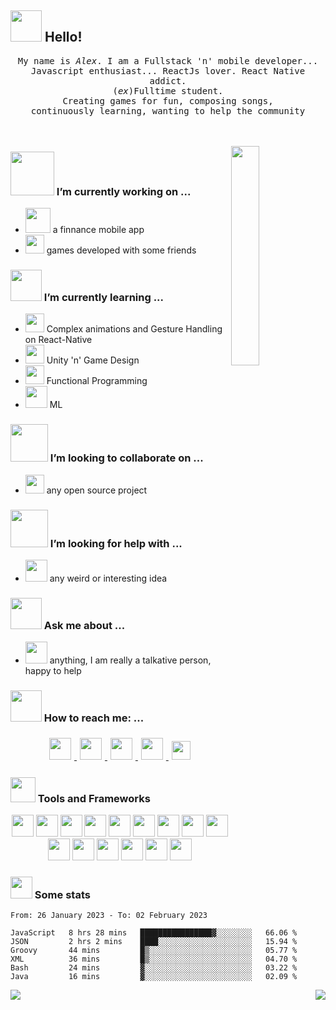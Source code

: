 ## <img src="https://raw.githubusercontent.com/alexnaiman/alexnaiman/master/resources/welcomeglitch.gif" width="50px" /> Hello!

<p align="center" >
  <samp>
    My name is <em>Alex</em>. I am a Fullstack 'n' mobile developer... 
  <br/> Javascript enthusiast... ReactJs lover. React Native addict. 
    <br/> (<em>ex</em>)Fulltime student.
      <br/>
Creating games for fun, composing songs,
          <br/>
continuously learning, wanting to help the community
  </samp>
  <br/>
  <br/>
  <br/>
</p>

<img src="https://media.tenor.com/images/df8c44a1d20ab367fdcb21880985fd33/tenor.gif" align="right"  width="30%"/>

### <img src="https://raw.githubusercontent.com/alexnaiman/alexnaiman/master/resources/PusheenCompute.gif" width="70px" /> I’m currently working on ...
- <img src="https://raw.githubusercontent.com/alexnaiman/alexnaiman/master/resources/3243_take_my_money.png" height="40px" />  a finnance mobile app
- <img src="https://raw.githubusercontent.com/alexnaiman/alexnaiman/master/resources/controller.png" width="30px" />  games developed with some friends
### <img src="https://raw.githubusercontent.com/alexnaiman/alexnaiman/master/resources/Confused_Dog.gif" height="50px" /> I’m currently learning ...
- <img src="https://raw.githubusercontent.com/alexnaiman/alexnaiman/master/resources/gesture.jpeg" width="30px" /> Complex animations and Gesture Handling on React-Native
- <img src="https://raw.githubusercontent.com/alexnaiman/alexnaiman/master/resources/unity.png" height="30px" /> Unity 'n' Game Design
- <img src="https://raw.githubusercontent.com/alexnaiman/alexnaiman/master/resources/functional.png" height="30px" /> Functional Programming
- <img src="https://raw.githubusercontent.com/alexnaiman/alexnaiman/master/resources/ml.png" height="35px" /> ML
### <img src="https://raw.githubusercontent.com/alexnaiman/alexnaiman/master/resources/pug_dance.gif" width="60px" /> I’m looking to collaborate on ...
- <img src="https://raw.githubusercontent.com/alexnaiman/alexnaiman/master/resources/open_source.png" height="30px" /> any open source project

### <img src="https://raw.githubusercontent.com/alexnaiman/alexnaiman/master/resources/cool_duck.gif" width="60px" /> I’m looking for help with ...
- <img src="https://raw.githubusercontent.com/alexnaiman/alexnaiman/master/resources/party_parrot.gif" height="35px" /> any weird or interesting idea

### <img src="https://raw.githubusercontent.com/alexnaiman/alexnaiman/master/resources/question.png" width="50px" />  Ask me about ...
- <img src="https://raw.githubusercontent.com/alexnaiman/alexnaiman/master/resources/chat.gif" height="35px" /> anything, I am really a talkative person, happy to help 
### <img src="https://raw.githubusercontent.com/alexnaiman/alexnaiman/master/resources/bongocat.gif" width="50px" /> How to reach me: ...
<p align="center">
  <a href="https://twitter.com/naiman_alex">
    <img src="https://raw.githubusercontent.com/alexnaiman/alexnaiman/master/resources/twitter.svg" height="35px" style="margin: 5px;" />
  </a>
  <a href="https://www.instagram.com/alex.naiman.4/">
    <img src="https://raw.githubusercontent.com/alexnaiman/alexnaiman/master/resources/instagram.webp" height="35px" style="margin: 5px;" />
  </a>
  <a href="https://www.linkedin.com/in/alexandru-nicolae-naiman-28b60a137/">
    <img src="https://raw.githubusercontent.com/alexnaiman/alexnaiman/master/resources/linkedin.webp" height="35px" style="margin: 5px;" />
  </a>
  <a href="https://discord.gg/KgF4WGf">
    <img src="https://raw.githubusercontent.com/alexnaiman/alexnaiman/master/resources/discord.png" height="35px" style="margin: 5px;" />
  </a>
  <a href="mailto:alex.naiman.4@gmail.com">
    <img src="https://raw.githubusercontent.com/alexnaiman/alexnaiman/master/resources/gmail.png" height="30px" style="margin: 5px;" />
  </a>
</p>

### <img src="https://raw.githubusercontent.com/alexnaiman/alexnaiman/master/resources/pickaxe.png" width="40px" /> Tools and Frameworks
<p align="center">
    <img src="https://raw.githubusercontent.com/alexnaiman/alexnaiman/master/resources/dev/bash.svg" height="35px" style="vertical-align:top margin:6px 4px" />
     <img src="https://raw.githubusercontent.com/alexnaiman/alexnaiman/master/resources/dev/csharp.svg" height="35px" style="vertical-align:top margin:6px 4px" />
      <img src="https://raw.githubusercontent.com/alexnaiman/alexnaiman/master/resources/dev/css3.svg" height="35px" style="vertical-align:top margin:6px 4px" />
       <img src="https://raw.githubusercontent.com/alexnaiman/alexnaiman/master/resources/dev/gamedev.svg" height="35px" style="vertical-align:top margin:6px 4px" />
        <img src="https://raw.githubusercontent.com/alexnaiman/alexnaiman/master/resources/dev/html.svg" height="35px" style="vertical-align:top margin:6px 4px" />
         <img src="https://raw.githubusercontent.com/alexnaiman/alexnaiman/master/resources/dev/java.svg" height="35px" style="vertical-align:top margin:6px 4px" />
          <img src="https://raw.githubusercontent.com/alexnaiman/alexnaiman/master/resources/dev/js.svg" height="35px" style="vertical-align:top margin:6px 4px" />
           <img src="https://raw.githubusercontent.com/alexnaiman/alexnaiman/master/resources/dev/mobile.svg" height="35px" style="vertical-align:top margin:6px 4px" />
            <img src="https://raw.githubusercontent.com/alexnaiman/alexnaiman/master/resources/dev/nodejs.svg" height="35px" style="vertical-align:top margin:6px 4px" />
             <img src="https://raw.githubusercontent.com/alexnaiman/alexnaiman/master/resources/dev/python.svg" height="35px" style="vertical-align:top margin:6px 4px" />
             <img src="https://raw.githubusercontent.com/alexnaiman/alexnaiman/master/resources/dev/react_native.svg" height="35px" style="vertical-align:top margin:6px 4px"/>
             <img src="https://raw.githubusercontent.com/alexnaiman/alexnaiman/master/resources/dev/sass.svg" height="35px" style="vertical-align:top margin:6px 4px"/>
             <img src="https://raw.githubusercontent.com/alexnaiman/alexnaiman/master/resources/dev/unity.svg" height="35px" style="vertical-align:top margin:6px 4px"/>
             <img src="https://raw.githubusercontent.com/alexnaiman/alexnaiman/master/resources/dev/visualstudio_code.svg" height="35px" style="vertical-align:top margin:6px 4px"/>
             <img src="https://raw.githubusercontent.com/alexnaiman/alexnaiman/master/resources/dev/xcode.svg" height="35px" style="vertical-align:top margin:6px 4px"/>
             
</p>

### <img src="https://raw.githubusercontent.com/alexnaiman/alexnaiman/master/resources/stats.png" width="35px" /> Some stats


<!--START_SECTION:waka-->

```text
From: 26 January 2023 - To: 02 February 2023

JavaScript   8 hrs 28 mins   ████████████████▓░░░░░░░░   66.06 %
JSON         2 hrs 2 mins    ████░░░░░░░░░░░░░░░░░░░░░   15.94 %
Groovy       44 mins         █▒░░░░░░░░░░░░░░░░░░░░░░░   05.77 %
XML          36 mins         █▒░░░░░░░░░░░░░░░░░░░░░░░   04.70 %
Bash         24 mins         ▓░░░░░░░░░░░░░░░░░░░░░░░░   03.22 %
Java         16 mins         ▓░░░░░░░░░░░░░░░░░░░░░░░░   02.09 %
```

<!--END_SECTION:waka-->


<img align="left" src="https://github-readme-stats.vercel.app/api?username=alexnaiman&theme=tokyonight&show_icons=true" />

<img align="right" src="https://github-readme-stats.vercel.app/api/top-langs/?username=alexnaiman&theme=tokyonight&show_icons=true" />
